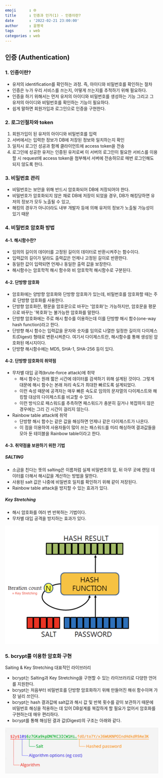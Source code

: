 ```yaml
---
emoji      : 🌐
title      : 인증과 인가(1) - 인증이란?
date       : '2022-02-21 23:00:00'
author     : 윤명국
tags       : web
categories : web
---
```


## 인증 (Authentication)

### 1. 인증이란?

- 유저의 identification를 확인하는 과정. 즉, 아이디와 비밀번호를 확인하는 절차
- 인증은 누가 우리 서비스를 쓰는지, 어떻게 쓰는지를 추적하기 위해 필요하다.
- 인증을 하기 위해서는 먼저 유저의 아이디와 비밀번호를 생성하는 기능 그리고 그 유저의 아이디와 비밀번호를 확인하는 기능이 필요하다.
- 쉽게 말하면 회원가입과 로그인으로 인증을 구현한다.

### 2. 로그인절차와 token

1. 회원가입이 된 유저의 아이디와 비밀번호를 입력
2. 서버에서는 입력한 정보가 DB에 저장된 정보와 일치하는지 확인
3. 일치시 로그인 성공과 함께 클라이언트에 access token을 전송
4. 로그인에 성공한 유저는 인증된 유저로써 이 서버의 로그인이 필요한 서비스를 이용할 시 request에 access token을 첨부해서 서버에 전송하므로 매번 로그인해도 되지 않도록 한다.

### 3. 비밀번호 관리

- 비밀번호는 보안을 위해 반드시 암호화되어 DB에 저장되어야 한다.
- 비밀번호가 암호화되지 않은 채로 DB에 저장이 되었을 경우, DB가 해킹당하면 유저의 정보가 모두 노출될 수 있고,
- 해킹의 경우가 아니더라도 내부 개발자 등에 의해 유저의 정보가 노출될 가능성이 있기 때문

### 4. 비밀번호 암호화 방법

#### 4-1. 해시함수란?

- 임의의 길이의 데이터를 고정된 길이의 데이터로 반환시켜주는 함수이다.
- 입력값의 길이가 달라도 출력값은 언제나 고정된 길이로 반환한다.
- 동일한 값이 입력되면 언제나 동일한 출력 값을 보장한다.
- 해시함수는 암호학적 해시 함수와 비 암호학적 해시함수로 구분된다.

#### 4-2. 단방향 암호화

- 암호화에는 양방향 암호화와 단방향 암호화가 있는데, 비밀번호를 암호화할 때는 주로 단방향 암호화를 사용한다.
- 단방향 암호화란, 평문을 암호문으로 바꾸는 '암호화'는 가능하지만, 암호문을 평문으로 바꾸는 '복호화'는 불가능한 암호화를 말한다.
- 단방향 암호화에는 주로 해시 함수를 이용하는데 이를 단방향 해시 함수(one-way hash function)라고 한다.
- 단방향 해시 함수는 입력값을 문자와 숫자를 임의로 나열한 일정한 길이의 다이제스트(Digest) 형태로 변환시켜준다. 여기서 다이제스트란, 해시함수를 통해 생성된 암호화된 메시지이다.
- 단방향 해시함수에는 MD5, SHA-1, SHA-256 등이 있다.

#### 4-2. 단방향 암호화의 취약점

- 무차별 대입 공격(brute-force attack)에 취약
  - 해시 함수는 원래 짧은 시간에 데이터를 검색하기 위해 설계된 것이다. 그렇게 대문에 해시 함수는 본래 처리 속도가 최대한 빠르도록 설계되었다.
  - 이런 속성 때문에 공격자는 매우 빠른 속도로 임의의 문자열의 다이제스트와 해킹할 대상의 다이제스트를 비교할 수 있다.
  - 이런 방식으로 패스워드를 추측하면 패스워드가 충분히 길거나 복잡하지 않은 경우에는 그리 긴 시간이 걸리지 않는다.
- Rainbow table attack에 취약
  - 단방향 해시 함수는 같은 값을 해싱하면 언제나 같은 다이제스트가 나온다.
  - 이 점을 이용하여 사용자들이 많이 쓰는 패스워드를 미리 해싱하여 결과값들을 모아 둔 테이블을 Rainbow table이라고 한다.

#### 4-3. 취약점을 보완하기 위한 기법

##### SALTING

- 소금을 친다는 뜻의 salting은 이름처럼 실제 비밀번호의 앞, 뒤 아무 곳에 랜덤 데이터를 더해서 해시값을 계산하는 방법을 말한다.
- 사용된 salt 값은 나중에 비밀번호 일치를 확인하기 위해 같이 저장된다.
- Rainbow table attack을 방지할 수 있는 효과가 있다.

##### Key Stretching

- 해시 암호화를 여러 번 반복하는 기법이다.
- 무차별 대입 공격을 방지하는 효과가 있다.

![salting, key stretching image](./salting.png)

### 5. bcrypt를 이용한 암호화 구현

Saiting & Key Stretching 대표적인 라이브러리

- bcrypt는 Salting과 Key Stretching을 구현할 수 있는 라이브러리로 다양한 언어를 지원한다.
- bcrypt는 처음부터 비밀번호를 단방향 암호화하기 위해 만들어진 해쉬 함수이며 가장 널리 쓰인다.
- bcrypt는 hash 결과값에 salt값과 해시 값 및 반복 횟수를 같이 보관하기 때문에 비밀번호 해싱을 적용하는 데 있어 DB설계를 복잡하게 할 필요가 없어서 암호화를 구현하는데 매우 편리하다.
- bcrypt를 통해 해싱된 결과 값(Digest)의 구조는 아래와 같다.

![bcrypt_image](./bcrypt.png)

```toc

```
